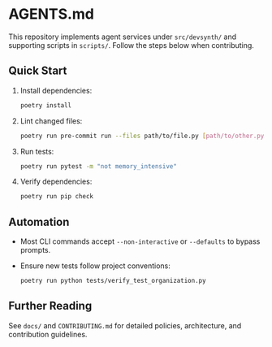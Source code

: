 # AGENTS.md

This repository implements agent services under `src/devsynth/` and supporting scripts in `scripts/`. Follow the steps below when contributing.

## Quick Start

1. Install dependencies:

   ```bash
   poetry install
   ```

2. Lint changed files:

   ```bash
   poetry run pre-commit run --files path/to/file.py [path/to/other.py]
   ```

3. Run tests:

   ```bash
   poetry run pytest -m "not memory_intensive"
   ```

4. Verify dependencies:

   ```bash
   poetry run pip check
   ```

## Automation

- Most CLI commands accept `--non-interactive` or `--defaults` to bypass prompts.
- Ensure new tests follow project conventions:

  ```bash
  poetry run python tests/verify_test_organization.py
  ```

## Further Reading

See `docs/` and `CONTRIBUTING.md` for detailed policies, architecture, and contribution guidelines.
